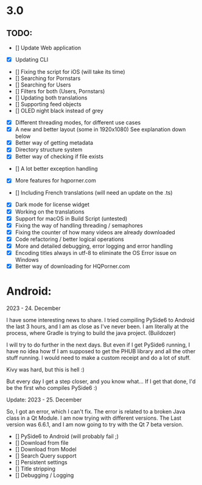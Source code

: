 # 3.0
 

## TODO:

- [] Update Web application
- [x] Updating CLI
- [] Fixing the script for iOS (will take its time)
- [] Searching for Pornstars
- [] Searching for Users
- [] Filters for both (Users, Pornstars)
- [] Updating both translations
- [] Supporting feed objects
- [] OLED night black instead of grey
- [x] Different threading modes, for different use cases
- [x] A new and better layout (some in 1920x1080) See explanation down below
- [x] Better way of getting metadata
- [x] Directory structure system
- [x] Better way of checking if file exists
- [] A lot better exception handling
- [x] More features for hqporner.com
- [] Including French translations (will need an update on the .ts)
- [x] Dark mode for license widget
- [x] Working on the translations
- [x] Support for macOS in Build Script (untested)
- [x] Fixing the way of handling threading / semaphores
- [x] Fixing the counter of how many videos are already downloaded
- [x] Code refactoring / better logical operations
- [x] More and detailed debugging, error logging and error handling
- [x] Encoding titles always in utf-8 to eliminate the OS Error issue on Windows
- [x] Better way of downloading for HQPorner.com

# Android:

2023 - 24. December 

I have some interesting news to share. I tried compiling PySide6 to Android the last 3 hours, and I am as close as I've
never been. I am literally at the process, where Gradle is trying to build the java project. (Buildozer)

I will try to do further in the next days. But even if I get PySide6 running, I have no idea how tf I am supposed to
get the PHUB library and all the other stuff running. I would need to make a custom receipt and do a lot of stuff.

Kivy was hard, but this is hell :)

But every day I get a step closer, and you know what... If I get that done, I'd be the first who compiles PySide6 :) 

Update: 2023 - 25. December

So, I got an error, which I can't fix. The error is related to a broken Java class in a Qt Module. I am now trying
with different versions. The Last version was 6.6.1, and I am now going to try with the Qt 7 beta version.



- [] PySide6 to Android (will probably fail ;) 
- [] Download from file
- [] Download from Model
- [] Search Query support
- [] Persistent settings
- [] Title stripping
- [] Debugging / Logging



